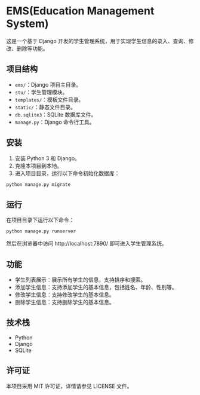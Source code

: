 # EMS(Education Management System)
这是一个基于 Django 开发的学生管理系统，用于实现学生信息的录入、查询、修改、删除等功能。

## 项目结构

- `ems/`：Django 项目主目录。
- `stu/`：学生管理模块。
- `templates/`：模板文件目录。
- `static/`：静态文件目录。
- `db.sqlite3`：SQLite 数据库文件。
- `manage.py`：Django 命令行工具。

## 安装

1. 安装 Python 3 和 Django。
2. 克隆本项目到本地。
3. 进入项目目录，运行以下命令初始化数据库：

```python
python manage.py migrate
```

## 运行

在项目目录下运行以下命令：

```python
python manage.py runserver
```

然后在浏览器中访问 http://localhost:7890/ 即可进入学生管理系统。

## 功能

- 学生列表展示：展示所有学生的信息，支持排序和搜索。
- 添加学生信息：支持添加学生的基本信息，包括姓名、年龄、性别等。
- 修改学生信息：支持修改学生的基本信息。
- 删除学生信息：支持删除学生的基本信息。

## 技术栈

- Python
- Django
- SQLite

## 许可证

本项目采用 MIT 许可证，详情请参见 LICENSE 文件。